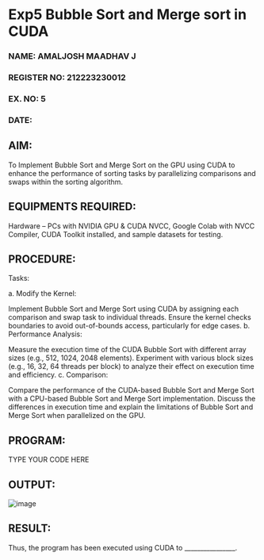 # Exp5 Bubble Sort and Merge sort in CUDA
<h3>NAME: AMALJOSH MAADHAV J</h3>
<h3>REGISTER NO: 212223230012</h3>
<h3>EX. NO: 5</h3>
<h3>DATE:</h3>

## AIM:
To Implement Bubble Sort and Merge Sort on the GPU using CUDA to enhance the performance of sorting tasks by parallelizing comparisons and swaps within the sorting algorithm.



## EQUIPMENTS REQUIRED:
Hardware – PCs with NVIDIA GPU & CUDA NVCC, Google Colab with NVCC Compiler, CUDA Toolkit installed, and sample datasets for testing.

## PROCEDURE:

Tasks:

a. Modify the Kernel:

Implement Bubble Sort and Merge Sort using CUDA by assigning each comparison and swap task to individual threads.
Ensure the kernel checks boundaries to avoid out-of-bounds access, particularly for edge cases.
b. Performance Analysis:

Measure the execution time of the CUDA Bubble Sort with different array sizes (e.g., 512, 1024, 2048 elements).
Experiment with various block sizes (e.g., 16, 32, 64 threads per block) to analyze their effect on execution time and efficiency.
c. Comparison:

Compare the performance of the CUDA-based Bubble Sort and Merge Sort with a CPU-based Bubble Sort and Merge Sort implementation.
Discuss the differences in execution time and explain the limitations of Bubble Sort and Merge Sort when parallelized on the GPU.
## PROGRAM:
TYPE YOUR CODE HERE

## OUTPUT:
![image](https://github.com/user-attachments/assets/3e8240dd-8e4a-4472-b7a4-0b97db976f8e)


## RESULT:
Thus, the program has been executed using CUDA to ________________.
